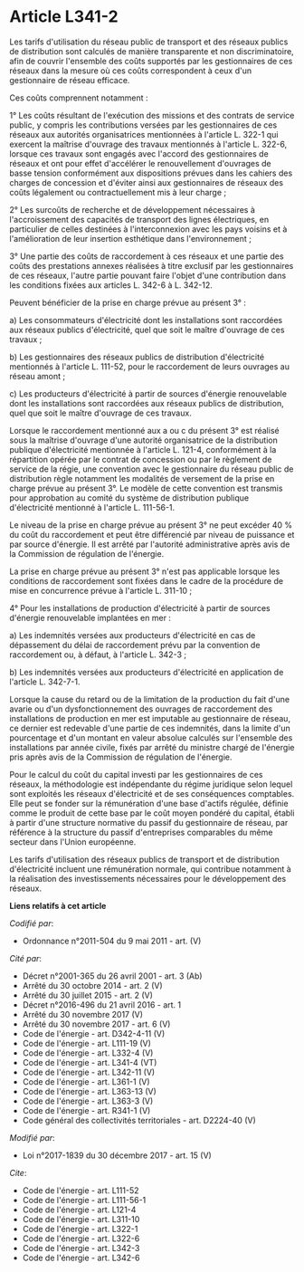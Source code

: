 # Article L341-2

Les tarifs d'utilisation du réseau public de transport et des réseaux publics de distribution sont calculés de manière
transparente et non discriminatoire, afin de couvrir l'ensemble des coûts supportés par les gestionnaires de ces réseaux dans
la mesure où ces coûts correspondent à ceux d'un gestionnaire de réseau efficace.

Ces coûts comprennent notamment :

1° Les coûts résultant de l'exécution des missions et des contrats de service public, y compris les contributions versées par
les gestionnaires de ces réseaux aux autorités organisatrices mentionnées à l'article L. 322-1 qui exercent la maîtrise
d'ouvrage des travaux mentionnés à l'article L. 322-6, lorsque ces travaux sont engagés avec l'accord des gestionnaires de
réseaux et ont pour effet d'accélérer le renouvellement d'ouvrages de basse tension conformément aux dispositions prévues
dans les cahiers des charges de concession et d'éviter ainsi aux gestionnaires de réseaux des coûts légalement ou
contractuellement mis à leur charge ;

2° Les surcoûts de recherche et de développement nécessaires à l'accroissement des capacités de transport des lignes
électriques, en particulier de celles destinées à l'interconnexion avec les pays voisins et à l'amélioration de leur
insertion esthétique dans l'environnement ;

3° Une partie des coûts de raccordement à ces réseaux et une partie des coûts des prestations annexes réalisées à titre
exclusif par les gestionnaires de ces réseaux, l'autre partie pouvant faire l'objet d'une contribution dans les conditions
fixées aux articles L. 342-6 à L. 342-12.

Peuvent bénéficier de la prise en charge prévue au présent 3° :

a) Les consommateurs d'électricité dont les installations sont raccordées aux réseaux publics d'électricité, quel que soit le
maître d'ouvrage de ces travaux ;

b) Les gestionnaires des réseaux publics de distribution d'électricité mentionnés à l'article L. 111-52, pour le raccordement
de leurs ouvrages au réseau amont ;

c) Les producteurs d'électricité à partir de sources d'énergie renouvelable dont les installations sont raccordées aux
réseaux publics de distribution, quel que soit le maître d'ouvrage de ces travaux.

Lorsque le raccordement mentionné aux a ou c du présent 3° est réalisé sous la maîtrise d'ouvrage d'une autorité
organisatrice de la distribution publique d'électricité mentionnée à l'article L. 121-4, conformément à la répartition opérée
par le contrat de concession ou par le règlement de service de la régie, une convention avec le gestionnaire du réseau public
de distribution règle notamment les modalités de versement de la prise en charge prévue au présent 3°. Le modèle de cette
convention est transmis pour approbation au comité du système de distribution publique d'électricité mentionné à l'article L.
111-56-1.

Le niveau de la prise en charge prévue au présent 3° ne peut excéder 40 % du coût du raccordement et peut être différencié
par niveau de puissance et par source d'énergie. Il est arrêté par l'autorité administrative après avis de la Commission de
régulation de l'énergie.

La prise en charge prévue au présent 3° n'est pas applicable lorsque les conditions de raccordement sont fixées dans le cadre
de la procédure de mise en concurrence prévue à l'article L. 311-10 ;

4° Pour les installations de production d'électricité à partir de sources d'énergie renouvelable implantées en mer :

a) Les indemnités versées aux producteurs d'électricité en cas de dépassement du délai de raccordement prévu par la
convention de raccordement ou, à défaut, à l'article L. 342-3 ;

b) Les indemnités versées aux producteurs d'électricité en application de l'article L. 342-7-1.

Lorsque la cause du retard ou de la limitation de la production du fait d'une avarie ou d'un dysfonctionnement des ouvrages
de raccordement des installations de production en mer est imputable au gestionnaire de réseau, ce dernier est redevable
d'une partie de ces indemnités, dans la limite d'un pourcentage et d'un montant en valeur absolue calculés sur l'ensemble des
installations par année civile, fixés par arrêté du ministre chargé de l'énergie pris après avis de la Commission de
régulation de l'énergie.

Pour le calcul du coût du capital investi par les gestionnaires de ces réseaux, la méthodologie est indépendante du régime
juridique selon lequel sont exploités les réseaux d'électricité et de ses conséquences comptables. Elle peut se fonder sur la
rémunération d'une base d'actifs régulée, définie comme le produit de cette base par le coût moyen pondéré du capital, établi
à partir d'une structure normative du passif du gestionnaire de réseau, par référence à la structure du passif d'entreprises
comparables du même secteur dans l'Union européenne.

Les tarifs d'utilisation des réseaux publics de transport et de distribution d'électricité incluent une rémunération normale,
qui contribue notamment à la réalisation des investissements nécessaires pour le développement des réseaux.

**Liens relatifs à cet article**

_Codifié par_:

  - Ordonnance n°2011-504 du 9 mai 2011 - art. (V)

_Cité par_:

  - Décret n°2001-365 du 26 avril 2001 - art. 3 (Ab)
  - Arrêté du 30 octobre 2014 - art. 2 (V)
  - Arrêté du 30 juillet 2015 - art. 2 (V)
  - Décret n°2016-496 du 21 avril 2016 - art. 1
  - Arrêté du 30 novembre 2017 (V)
  - Arrêté du 30 novembre 2017 - art. 6 (V)
  - Code de l'énergie - art. D342-4-11 (V)
  - Code de l'énergie - art. L111-19 (V)
  - Code de l'énergie - art. L332-4 (V)
  - Code de l'énergie - art. L341-4 (VT)
  - Code de l'énergie - art. L342-11 (V)
  - Code de l'énergie - art. L361-1 (V)
  - Code de l'énergie - art. L363-13 (V)
  - Code de l'énergie - art. L363-3 (V)
  - Code de l'énergie - art. R341-1 (V)
  - Code général des collectivités territoriales - art. D2224-40 (V)

_Modifié par_:

  - Loi n°2017-1839 du 30 décembre 2017 - art. 15 (V)

_Cite_:

  - Code de l'énergie - art. L111-52
  - Code de l'énergie - art. L111-56-1
  - Code de l'énergie - art. L121-4
  - Code de l'énergie - art. L311-10
  - Code de l'énergie - art. L322-1
  - Code de l'énergie - art. L322-6
  - Code de l'énergie - art. L342-3
  - Code de l'énergie - art. L342-6
